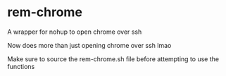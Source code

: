 # rem-chrome
A wrapper for nohup to open chrome over ssh

Now does more than just opening chrome over ssh lmao

Make sure to source the rem-chrome.sh file before attempting to use the functions

